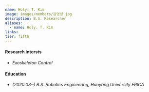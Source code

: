 ```yaml
---
name: Holy. T. Kim
image: images/members/김영성.jpg
description: B.S. Researcher
aliases:
  - name: Holy. T. Kim
links:
tier: fifth
---
```

#### **Research intersts**
- *Exoskeleton Control*


#### **Education**
- *(2020.03~) B.S. Robotics Engineering, Hanyang University ERICA* 






